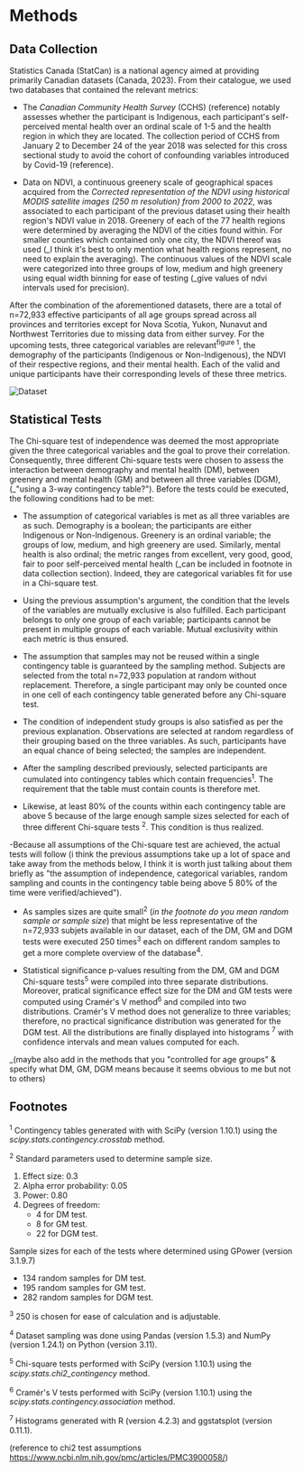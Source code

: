 # Methods

## Data Collection

Statistics Canada (StatCan) is a national agency aimed at providing primarily Canadian datasets (Canada, 2023). From their catalogue, we used two databases that contained the relevant metrics:

- The *Canadian Community Health Survey* (CCHS) (reference) notably assesses whether the participant is Indigenous, each participant's self-perceived mental health over an ordinal scale of 1-5 and the health region in which they are located. The collection period of CCHS from January 2 to December 24 of the year 2018 was selected for this cross sectional study to avoid the cohort of confounding variables introduced by Covid-19 (reference). 

- Data on NDVI, a continuous greenery scale of geographical spaces acquired from the *Corrected representation of the NDVI using historical MODIS satellite images (250 m resolution) from 2000 to 2022*, was associated to each participant of the previous dataset using their health region's NDVI value in 2018. Greenery of each of the 77 health regions were determined by averaging the NDVI of the cities found within. For smaller counties which contained only one city, the NDVI thereof was used (_I think it's best to only mention what health regions represent, no need to explain the averaging). The continuous values of the NDVI scale were categorized into three groups of low, medium and high greenery using equal width binning for ease of testing (_give values of ndvi intervals used for precision).

After the combination of the aforementioned datasets, there are a total of n=72,933 effective participants of all age groups spread across all provinces and territories except for Nova Scotia, Yukon, Nunavut and Northwest Territories due to missing data from either survey. For the upcoming tests, three categorical variables are relevant<sup>figure 1</sup>, the demography of the participants (Indigenous or Non-Indigenous), the NDVI of their respective regions, and their mental health. Each of the valid and unique participants have their corresponding levels of these three metrics.

![Dataset](src/data_vis.png)

## Statistical Tests

The Chi-square test of independence was deemed the most appropriate given the three categorical variables and the goal to prove their correlation. Consequently, three different Chi-square tests were chosen to assess the interaction between demography and mental health (DM), between greenery and mental health (GM) and between all three variables (DGM), (_"using a 3-way contingency table?"). Before the tests could be executed, the following conditions had to be met: 

- The assumption of categorical variables is met as all three variables are as such. Demography is a boolean; the participants are either Indigenous or Non-Indigenous. Greenery is an ordinal variable; the groups of low, medium, and high greenery are used. Similarly, mental health is also ordinal; the metric ranges from excellent, very good, good, fair to poor self-perceived mental health (_can be included in footnote in data collection section). Indeed, they are categorical variables fit for use in a Chi-square test.

- Using the previous assumption's argument, the condition that the levels of the variables are mutually exclusive is also fulfilled. Each participant belongs to only one group of each variable; participants cannot be present in multiple groups of each variable. Mutual exclusivity within each metric is thus ensured.

- The assumption that samples may not be reused within a single contingency table is guaranteed by the sampling method. Subjects are selected from the total n=72,933 population at random without replacement. Therefore, a single participant may only be counted once in one cell of each contingency table generated before any Chi-square test. 

- The condition of independent study groups is also satisfied as per the previous explanation. Observations are selected at random regardless of their grouping based on the three variables. As such, participants have an equal chance of being selected; the samples are independent. 

- After the sampling described previously, selected participants are cumulated into contingency tables which contain frequencies<sup>1</sup>. The requirement that the table must contain counts is therefore met.

- Likewise, at least 80% of the counts within each contingency table are above 5 because of the large enough sample sizes selected for each of three different Chi-square tests <sup>2</sup>. This condition is thus realized.

-Because all assumptions of the Chi-square test are achieved, the actual tests will follow (i think the previous assumptions take up a lot of space and take away from the methods below, I think it is worth just talking about them briefly as "the assumption of independence, categorical variables, random sampling and counts in the contingency table being above 5 80% of the time were verified/achieved"). 

- As samples sizes are quite small<sup>2</sup> (_in the footnote do you mean random sample or sample size_) that might be less representative of the n=72,933 subjets available in our dataset, each of the DM, GM and DGM tests were executed 250 times<sup>3</sup> each on different random samples to get a more complete overview of the database<sup>4</sup>.

- Statistical significance p-values resulting from the DM, GM and DGM Chi-square tests<sup>5</sup> were compiled into three separate distributions. Moreover, pratical significance effect size for the DM and GM tests were computed using Cramér's V method<sup>6</sup> and compiled into two distributions. Cramér's V method does not generalize to three variables; therefore, no practical significance distribution was generated for the DGM test. All the distributions are finally displayed into histograms <sup>7</sup> with confidence intervals and mean values computed for each.

_(maybe also add in the methods that you "controlled for age groups" & specify what DM, GM, DGM means because it seems obvious to me but not to others)

## Footnotes
<sup>1</sup> Contingency tables generated with with SciPy (version 1.10.1) using the *scipy.stats.contingency.crosstab* method.

<sup>2</sup> Standard parameters used to determine sample size.
1. Effect size: 0.3
2. Alpha error probability: 0.05
3. Power: 0.80
4. Degrees of freedom: 
	- 4 for DM test.
	- 8 for GM test.
	- 22 for DGM test.

Sample sizes for each of the tests where determined using GPower (version 3.1.9.7)
- 134 random samples for DM test.
- 195 random samples for GM test.
- 282 random samples for DGM test.

<sup>3</sup> 250 is chosen for ease of calculation and is adjustable.

<sup>4</sup> Dataset sampling was done using Pandas (version 1.5.3) and NumPy (version 1.24.1) on Python (version 3.11).

<sup>5</sup> Chi-square tests performed with SciPy (version 1.10.1) using the *scipy.stats.chi2_contingency* method.

<sup>6</sup> Cramér's V tests performed with SciPy (version 1.10.1) using the *scipy.stats.contingency.association* method.

<sup>7</sup> Histograms generated with R (version 4.2.3) and ggstatsplot (version 0.11.1).

(reference to chi2 test assumptions https://www.ncbi.nlm.nih.gov/pmc/articles/PMC3900058/)
